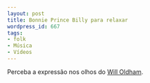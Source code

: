 ```yaml
---
layout: post
title: Bonnie Prince Billy para relaxar
wordpress_id: 667
tags:
- folk
- Música
- Vídeos
---
```


Perceba a expressão nos olhos do [Will Oldham](http://en.wikipedia.org/wiki/Will_Oldham).
